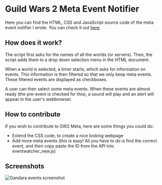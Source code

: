 Guild Wars 2 Meta Event Notifier
================================

Here you can find the HTML, CSS and JavaScript source code of the meta event notifier I wrote.
You can check it out <a href="http://tinyurl.com/gw2eventwatcher">here</a>.

How does it work?
-----------------

The script first asks for the names of all the worlds (or servers).
Then, the script adds them to a drop down selection menu in the HTML document.

When a world is selected, a timer starts, which asks for information on events.
This information is then filtered so that we only keep meta events.
These filtered events are displayed as checkboxes.

A user can then select some meta events. When these events are almost ready (the pre-event is checked for this), a sound will play and
an alert will appear in the user's webbrowser.

How to contribute
-----------------

If you wish to contribute to GW2 Meta, here are some things you could do:

- Extend the CSS code, to create a nice looking webpage
- Add more meta events (this is easy! All you have to do is find the correct event,
and then copy paste the ID from the API into eventwatcher_new.js)

Screenshots
-----------

![Gandara events screenshot](https://dl.dropboxusercontent.com/u/46075527/Screenshot%20-%2005242013%20-%2004%3A28%3A38%20PM.png)
